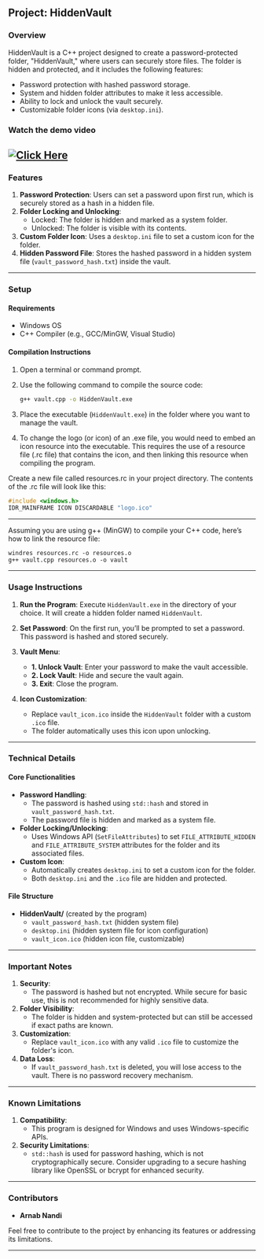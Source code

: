 ## **Project: HiddenVault**

### **Overview**

HiddenVault is a C++ project designed to create a password-protected folder, "HiddenVault," where users can securely store files. The folder is hidden and protected, and it includes the following features:

- Password protection with hashed password storage.
- System and hidden folder attributes to make it less accessible.
- Ability to lock and unlock the vault securely.
- Customizable folder icons (via `desktop.ini`).

### Watch the demo video
[![Click Here](https://i.ytimg.com/vi/mSnWiCBWjX0/maxresdefault.jpg)](https://www.youtube.com/watch?v=mSnWiCBWjX0)
---

### **Features**

1. **Password Protection**: Users can set a password upon first run, which is securely stored as a hash in a hidden file.
2. **Folder Locking and Unlocking**:
   - Locked: The folder is hidden and marked as a system folder.
   - Unlocked: The folder is visible with its contents.
3. **Custom Folder Icon**: Uses a `desktop.ini` file to set a custom icon for the folder.
4. **Hidden Password File**: Stores the hashed password in a hidden system file (`vault_password_hash.txt`) inside the vault.

---

### **Setup**

#### **Requirements**

- Windows OS
- C++ Compiler (e.g., GCC/MinGW, Visual Studio)

#### **Compilation Instructions**

1. Open a terminal or command prompt.
2. Use the following command to compile the source code:

   ```bash
   g++ vault.cpp -o HiddenVault.exe
   ```

3. Place the executable (`HiddenVault.exe`) in the folder where you want to manage the vault.

4. To change the logo (or icon) of an .exe file, you would need to embed an icon resource into the executable. This requires the use of a resource file (.rc file) that contains the icon, and then linking this resource when compiling the program.

Create a new file called resources.rc in your project directory. The contents of the .rc file will look like this:

```cpp
#include <windows.h>
IDR_MAINFRAME ICON DISCARDABLE "logo.ico"
```

---

Assuming you are using g++ (MinGW) to compile your C++ code, here’s how to link the resource file:

```
windres resources.rc -o resources.o
g++ vault.cpp resources.o -o vault
```

---

### **Usage Instructions**

1. **Run the Program**:
   Execute `HiddenVault.exe` in the directory of your choice. It will create a hidden folder named `HiddenVault`.

2. **Set Password**:
   On the first run, you’ll be prompted to set a password. This password is hashed and stored securely.

3. **Vault Menu**:

   - **1. Unlock Vault**: Enter your password to make the vault accessible.
   - **2. Lock Vault**: Hide and secure the vault again.
   - **3. Exit**: Close the program.

4. **Icon Customization**:
   - Replace `vault_icon.ico` inside the `HiddenVault` folder with a custom `.ico` file.
   - The folder automatically uses this icon upon unlocking.

---

### **Technical Details**

#### **Core Functionalities**

- **Password Handling**:
  - The password is hashed using `std::hash` and stored in `vault_password_hash.txt`.
  - The password file is hidden and marked as a system file.
- **Folder Locking/Unlocking**:
  - Uses Windows API (`SetFileAttributes`) to set `FILE_ATTRIBUTE_HIDDEN` and `FILE_ATTRIBUTE_SYSTEM` attributes for the folder and its associated files.
- **Custom Icon**:
  - Automatically creates `desktop.ini` to set a custom icon for the folder.
  - Both `desktop.ini` and the `.ico` file are hidden and protected.

#### **File Structure**

- **HiddenVault/** (created by the program)
  - `vault_password_hash.txt` (hidden system file)
  - `desktop.ini` (hidden system file for icon configuration)
  - `vault_icon.ico` (hidden icon file, customizable)

---

### **Important Notes**

1. **Security**:
   - The password is hashed but not encrypted. While secure for basic use, this is not recommended for highly sensitive data.
2. **Folder Visibility**:
   - The folder is hidden and system-protected but can still be accessed if exact paths are known.
3. **Customization**:
   - Replace `vault_icon.ico` with any valid `.ico` file to customize the folder's icon.
4. **Data Loss**:
   - If `vault_password_hash.txt` is deleted, you will lose access to the vault. There is no password recovery mechanism.

---

### **Known Limitations**

1. **Compatibility**:
   - This program is designed for Windows and uses Windows-specific APIs.
2. **Security Limitations**:
   - `std::hash` is used for password hashing, which is not cryptographically secure. Consider upgrading to a secure hashing library like OpenSSL or bcrypt for enhanced security.

---

### **Contributors**

- **Arnab Nandi**

Feel free to contribute to the project by enhancing its features or addressing its limitations.

---
